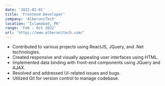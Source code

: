 ```yaml
---
date: '2022-02-01'
title: 'Frontend Developer'
company: 'AlberuniTech'
location: 'Islamabad, PK'
range: 'Feb - Oct 2022'
url: 'https://www.alberunitech.com/'
---
```


- Contributed to various projects using ReactJS, JQuery, and .Net technologies.
- Created responsive and visually appealing user interfaces using HTML.
- Implemented data binding with front-end components using JQuery and AJAX.
- Resolved and addressed UI-related issues and bugs.
- Utilized Git for version control to manage codebase.
